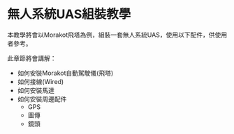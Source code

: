 # 無人系統UAS組裝教學

本教學將會以Morakot飛塔為例，組裝一套無人系統UAS，使用以下配件，供使用者參考。



此章節將會講解：

* 如何安裝Morakot自動駕駛儀(飛塔)
* 如何接線(Wired)
* 如何安裝馬達
* 如何安裝周邊配件
  * GPS
  * 圖傳
  * 鏡頭

